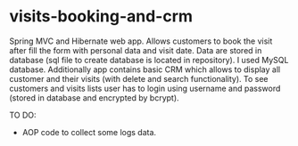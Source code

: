 # visits-booking-and-crm
Spring MVC and Hibernate web app. 
Allows customers to book the visit after fill the form with personal data and visit date.
Data are stored in database (sql file to create database is located in repository). I used MySQL database.
Additionally app contains basic CRM which allows to display all customer and their visits (with delete and search functionality).
To see customers and visits lists user has to login using username and password (stored in database and encrypted by bcrypt).

TO DO:
- AOP code to collect some logs data.

